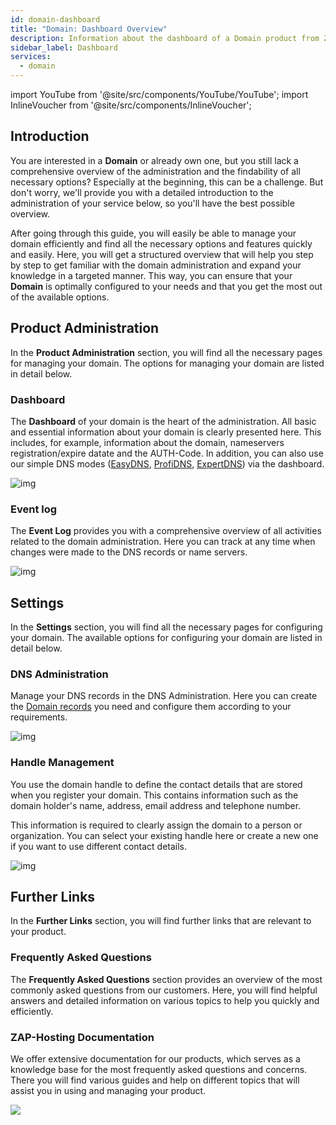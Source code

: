 ```yaml
---
id: domain-dashboard
title: "Domain: Dashboard Overview"
description: Information about the dashboard of a Domain product from ZAP-Hosting - ZAP-Hosting.com Documentation
sidebar_label: Dashboard
services:
  - domain
---
```


import YouTube from '@site/src/components/YouTube/YouTube';
import InlineVoucher from '@site/src/components/InlineVoucher';

## Introduction

You are interested in a **Domain** or already own one, but you still lack a comprehensive overview of the administration and the findability of all necessary options? Especially at the beginning, this can be a challenge. But don't worry, we'll provide you with a detailed introduction to the administration of your service below, so you'll have the best possible overview.

After going through this guide, you will easily be able to manage your domain efficiently and find all the necessary options and features quickly and easily. Here, you will get a structured overview that will help you step by step to get familiar with the domain administration and expand your knowledge in a targeted manner. This way, you can ensure that your **Domain** is optimally configured to your needs and that you get the most out of the available options.



## Product Administration

In the **Product Administration** section, you will find all the necessary pages for managing your domain. The options for managing your domain are listed in detail below. 



### Dashboard

The **Dashboard** of your domain is the heart of the administration. All basic and essential information about your domain is clearly presented here. This includes, for example, information about the domain, nameservers registration/expire datate and the AUTH-Code. In addition, you can also use our simple DNS modes ([EasyDNS](domain-easydns.md), [ProfiDNS](domain-profidns.md), [ExpertDNS](domain-expertdns)) via the dashboard. 

![img](https://screensaver01.zap-hosting.com/index.php/s/xQww62Noja46TED/preview)




### Event log

The **Event Log** provides you with a comprehensive overview of all activities related to the domain administration. Here you can track at any time when changes were made to the DNS records or name servers. 

![img](https://screensaver01.zap-hosting.com/index.php/s/2Tfirza5nkm6jzr/preview)




## Settings

In the **Settings** section, you will find all the necessary pages for configuring your domain. The available options for configuring your domain are listed in detail below.



### DNS Administration

Manage your DNS records in the DNS Administration. Here you can create the [Domain records](domain-records.md) you need and configure them according to your requirements. 

![img](https://screensaver01.zap-hosting.com/index.php/s/eSFEN9sLkKfcHPb/preview)

### Handle Management

You use the domain handle to define the contact details that are stored when you register your domain. This contains information such as the domain holder's name, address, email address and telephone number.

This information is required to clearly assign the domain to a person or organization. You can select your existing handle here or create a new one if you want to use different contact details.

![img](https://screensaver01.zap-hosting.com/index.php/s/DWKmQqPQ3B2DwD9/preview)



## Further Links
In the **Further Links** section, you will find further links that are relevant to your product. 

### Frequently Asked Questions
The **Frequently Asked Questions** section provides an overview of the most commonly asked questions from our customers. Here, you will find helpful answers and detailed information on various topics to help you quickly and efficiently.

### ZAP-Hosting Documentation
We offer extensive documentation for our products, which serves as a knowledge base for the most frequently asked questions and concerns. There you will find various guides and help on different topics that will assist you in using and managing your product.

![](https://screensaver01.zap-hosting.com/index.php/s/n48ct6aZBrNq7eT/preview)

